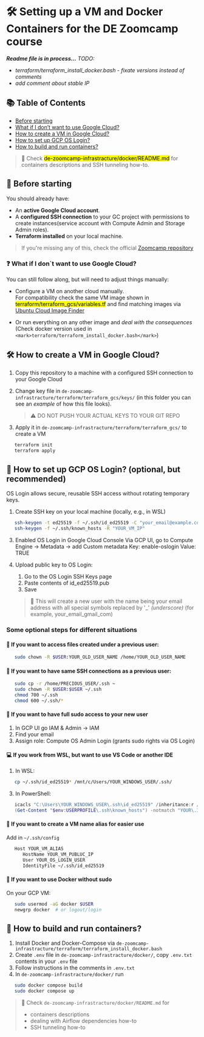 # 🛠️ Setting up a VM and Docker Containers for the DE Zoomcamp course

**_Readme file is in process..._**
<em>
 TODO:
* terraform/terraform_install_docker.bash - fixate versions instead of comments
* add comment about stable IP
</em>

## 📚 Table of Contents
<!-- GitHub-style manual TOC -->
- [Before starting](#before-starting)
- [What if I don’t want to use Google Cloud?](#what-if-i-dont-want-to-use-google-cloud_)
- [How to create a VM in Google Cloud?](#how-to-create-a-vm-in-google-cloud_)
- [How to set up GCP OS Login?](#how-to-set-up-gcp-os-login-optional-but-recommended_)
- [How to build and run containers?](#how-to-build-and-run-containers_)

> 📝 Check <mark >de-zoomcamp-infrastracture/docker/README.md</mark> for containers descriptions and SSH tunneling how-to.

## 🚦 Before starting

You should already have:

- An **active Google Cloud account**.
- A **configured SSH connection** to your GC project with permissions to create instances(service account with Compute Admin and Storage Admin roles).
- **Terraform installed** on your local machine.

> If you're missing any of this, check the official [Zoomcamp repository](https://github.com/DataTalksClub/data-engineering-zoomcamp/tree/main/01-docker-terraform#movie_camera-gcp-cloud-vm)


### ❓ What if I don`t want to use Google Cloud? 

You can still follow along, but will need to adjust things manually:

- Configure a VM on another cloud manually.  
  For compatibility check the same VM image shown in <mark>terraform/terraform_gcs/variables.tf</mark> and find matching images via [Ubuntu Cloud Image Finder](https://cloud-images.ubuntu.com/locator/)

- Or run everything on any other image and _deal with the consequences_   
  (Check docker version used in `<mark>terraform/terraform_install_docker.bash</mark>`)


## 🛠️ How to create a VM in Google Cloud?

1. Copy this repository to a machine with a configured SSH connection to your Google Cloud
2. Change key file in `de-zoomcamp-infrastracture/terraform/terraform_gcs/keys/` (in this folder you can see an _example_ of how this file looks).
   
   > :warning: DO NOT PUSH YOUR ACTUAL KEYS TO YOUR GIT REPO
2. Apply it in `de-zoomcamp-infrastracture/terraform/terraform_gcs/` to create a VM

````bash
   terraform init
   terraform apply
 ````


  
## 🔐 How to set up GCP OS Login? (optional, but recommended)

OS Login allows secure, reusable SSH access without rotating temporary keys.
1. Create SSH key on your local machine (locally, e.g., in WSL)
   
````bash
   ssh-keygen -t ed25519 -f ~/.ssh/id_ed25519 -C "your_email@example.com"
   ssh-keygen -f ~/.ssh/known_hosts -R "YOUR_VM_IP"
````

3. Enabled OS Login in Google Cloud Console
  Via GCP UI, go to Compute Engine → Metadata -> add Custom metadata
     Key: enable-oslogin
     Value: TRUE
2. Upload public key to OS Login:
    1. Go to the OS Login SSH Keys page
    2. Paste contents of id_ed25519.pub
    3. Save


   >  :memo: This will create a new user with the name being your email address with all special symbols replaced by '_' _(underscore)_ (for example, your_email_gmail_com)
   
   
### Some optional steps for different situations

#### 🔐 If you want to access files created under a previous user:
    
````bash
   sudo chown -R $USER:YOUR_OLD_USER_NAME /home/YOUR_OLD_USER_NAME
``````
    
#### 🔐 If you want to have same SSH connections as a previous user:

````bash
   sudo cp -r /home/PRECIOUS_USER/.ssh ~
   sudo chown -R $USER:$USER ~/.ssh
   chmod 700 ~/.ssh
   chmod 600 ~/.ssh/*
``````

#### 🔐 If you want to have full sudo access to your new user

1. In GCP UI go IAM & Admin → IAM
2. Find your email
2. Assign role: Compute OS Admin Login (grants sudo rights via OS Login)

    
#### 💻 If you work from WSL, but want to use VS Code or another IDE

1. In WSL:
   
````bash
   cp ~/.ssh/id_ed25519* /mnt/c/Users/YOUR_WINDOWS_USER/.ssh/
````
3. In PowerShell:
   
````powershell
   icacls "C:\Users\YOUR_WINDOWS_USER\.ssh\id_ed25519" /inheritance:r /grant:r "%USERNAME%:R"
   (Get-Content "$env:USERPROFILE\.ssh\known_hosts") -notmatch "YOUR\.IP\.WITH\.BACKSLASHES" | Set-Content "$env:USERPROFILE\.ssh\known_hosts"
````
      
#### 🔁 If you want to create a VM name alias for easier use

Add in `~/.ssh/config`

````bash
   Host YOUR_VM_ALIAS
      HostName YOUR_VM_PUBLUC_IP
      User YOUR_OS_LOGIN_USER
      IdentityFile ~/.ssh/id_ed25519
````

        
#### 🐳 If you want to use Docker without sudo

On your GCP VM:

````bash
   sudo usermod -aG docker $USER
   newgrp docker  # or logout/login
````


## 🧱 How to build and run containers?

1. Install Docker and Docker-Compose via `de-zoomcamp-infrastracture/terraform/terraform_install_docker.bash`
2. Create `.env` file in `de-zoomcamp-infrastracture/docker/`, copy `.env.txt` contents in your `.env` file
3. Follow instructions in the comments in `.env.txt`
2. In `de-zoomcamp-infrastracture/docker/` run
   
````bash
   sudo docker compose build
   sudo docker compose up
````
> 📝 Check `de-zoomcamp-infrastracture/docker/README.md` for
>  - containers descriptions
>  - dealing with Airflow dependencies how-to
>  - SSH tunneling how-to

